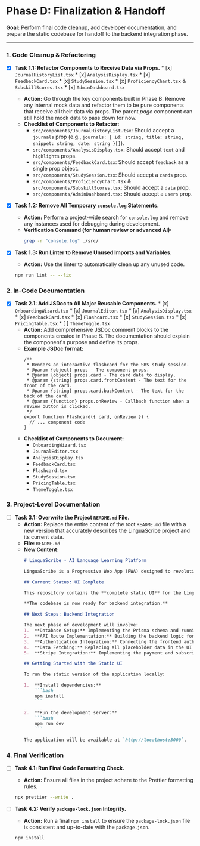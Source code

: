 # Phase D: Finalization & Handoff

**Goal:** Perform final code cleanup, add developer documentation, and prepare the static codebase for handoff to the backend integration phase.

---

### 1. Code Cleanup & Refactoring

-   [x] **Task 1.1: Refactor Components to Receive Data via Props.**
        *   [x] `JournalHistoryList.tsx`
        *   [x] `AnalysisDisplay.tsx`
        *   [x] `FeedbackCard.tsx`
        *   [x] `StudySession.tsx`
        *   [x] `ProficiencyChart.tsx` & `SubskillScores.tsx`
        *   [x] `AdminDashboard.tsx`
    *   **Action:** Go through the key components built in Phase B. Remove any internal mock data and refactor them to be pure components that receive all their data via props. The parent *page* component can still hold the mock data to pass down for now.
    *   **Checklist of Components to Refactor:**
        -   `src/components/JournalHistoryList.tsx`: Should accept a `journals` prop (e.g., `journals: { id: string, title: string, snippet: string, date: string }[]`).
        -   `src/components/AnalysisDisplay.tsx`: Should accept `text` and `highlights` props.
        -   `src/components/FeedbackCard.tsx`: Should accept `feedback` as a single prop object.
        -   `src/components/StudySession.tsx`: Should accept a `cards` prop.
        -   `src/components/ProficiencyChart.tsx` & `src/components/SubskillScores.tsx`: Should accept a `data` prop.
        -   `src/components/AdminDashboard.tsx`: Should accept a `users` prop.

-   [x] **Task 1.2: Remove All Temporary `console.log` Statements.**
    *   **Action:** Perform a project-wide search for `console.log` and remove any instances used for debugging during development.
    *   **Verification Command (for human review or advanced AI):**
        ```bash
        grep -r "console.log" ./src/
        ```

-   [x] **Task 1.3: Run Linter to Remove Unused Imports and Variables.**
    *   **Action:** Use the linter to automatically clean up any unused code.
    ```bash
    npm run lint -- --fix
    ```

### 2. In-Code Documentation

-   [x] **Task 2.1: Add JSDoc to All Major Reusable Components.**
        *   [x] `OnboardingWizard.tsx`
        *   [x] `JournalEditor.tsx`
        *   [x] `AnalysisDisplay.tsx`
        *   [x] `FeedbackCard.tsx`
        *   [x] `Flashcard.tsx`
        *   [x] `StudySession.tsx`
        *   [x] `PricingTable.tsx`
        *   [ ] `ThemeToggle.tsx`
    *   **Action:** Add comprehensive JSDoc comment blocks to the components created in Phase B. The documentation should explain the component's purpose and define its props.
    *   **Example JSDoc format:**
        ```tsx
        /**
         * Renders an interactive flashcard for the SRS study session.
         * @param {object} props - The component props.
         * @param {object} props.card - The card data to display.
         * @param {string} props.card.frontContent - The text for the front of the card.
         * @param {string} props.card.backContent - The text for the back of the card.
         * @param {function} props.onReview - Callback function when a review button is clicked.
         */
        export function Flashcard({ card, onReview }) {
          // ... component code
        }
        ```
    *   **Checklist of Components to Document:**
        -   `OnboardingWizard.tsx`
        -   `JournalEditor.tsx`
        -   `AnalysisDisplay.tsx`
        -   `FeedbackCard.tsx`
        -   `Flashcard.tsx`
        -   `StudySession.tsx`
        -   `PricingTable.tsx`
        -   `ThemeToggle.tsx`

### 3. Project-Level Documentation

-   [ ] **Task 3.1: Overwrite the Project `README.md` File.**
    *   **Action:** Replace the entire content of the root `README.md` file with a new version that accurately describes the LinguaScribe project and its current state.
    *   **File:** `README.md`
    *   **New Content:**
        ````markdown
        # LinguaScribe - AI Language Learning Platform

        LinguaScribe is a Progressive Web App (PWA) designed to revolutionize language learning by shifting the focus from passive consumption to active creation.

        ## Current Status: UI Complete

        This repository contains the **complete static UI** for the LinguaScribe application. All pages, components, and user flows have been built out visually using placeholder data. The application is fully styled, themeable (light/dark mode), and responsive.

        **The codebase is now ready for backend integration.**

        ## Next Steps: Backend Integration

        The next phase of development will involve:
        1.  **Database Setup:** Implementing the Prisma schema and running the initial database migration.
        2.  **API Route Implementation:** Building the backend logic for all API routes (`/api/journal`, `/api/analyze`, etc.).
        3.  **Authentication Integration:** Connecting the frontend auth forms to Supabase Auth.
        4.  **Data Fetching:** Replacing all placeholder data in the UI with live data from the API using a library like React Query.
        5.  **Stripe Integration:** Implementing the payment and subscription logic.

        ## Getting Started with the Static UI

        To run the static version of the application locally:

        1.  **Install dependencies:**
            ```bash
            npm install
            ```

        2.  **Run the development server:**
            ```bash
            npm run dev
            ```

        The application will be available at `http://localhost:3000`.
        ````

### 4. Final Verification

-   [ ] **Task 4.1: Run Final Code Formatting Check.**
    *   **Action:** Ensure all files in the project adhere to the Prettier formatting rules.
    ```bash
    npx prettier --write .
    ```

-   [ ] **Task 4.2: Verify `package-lock.json` Integrity.**
    *   **Action:** Run a final `npm install` to ensure the `package-lock.json` file is consistent and up-to-date with the `package.json`.
    ```bash
    npm install
    ```